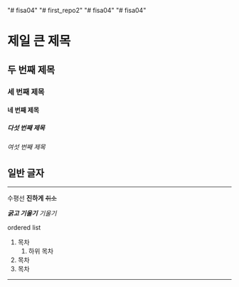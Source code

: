 "# fisa04" 
"# first_repo2" 
"# fisa04" 
"# fisa04" 

# 제일 큰 제목
## 두 번째 제목
### 세 번째 제목
#### 네 번째 제목
##### 다섯 번째 제목
###### 여섯 번째 제목
일반 글자
---
<hr>

수평선
**진하게**
~~취소~~

***굵고 기울기***
*기울기*

ordered list
1. 목차
   1. 하위 목차
2. 목차
3. 목차



<hr>
